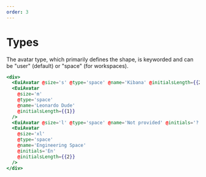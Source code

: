 ```yaml
---
order: 3
---
```


# Types

<EuiText>
  <p>

The avatar <EuiCode>type</EuiCode>, which primarily defines the shape, is keyworded and can be <EuiCode>"user"</EuiCode> (default) or <EuiCode>"space"</EuiCode> (for workspaces).

  </p>
</EuiText>

```hbs template
<div>
  <EuiAvatar @size='s' @type='space' @name='Kibana' @initialsLength={{2}} />
  <EuiAvatar
    @size='m'
    @type='space'
    @name='Leonardo Dude'
    @initialsLength={{1}}
  />
  <EuiAvatar @size='l' @type='space' @name='Not provided' @initials='?' />
  <EuiAvatar
    @size='xl'
    @type='space'
    @name='Engineering Space'
    @initials='En'
    @initialsLength={{2}}
  />
</div>
```
